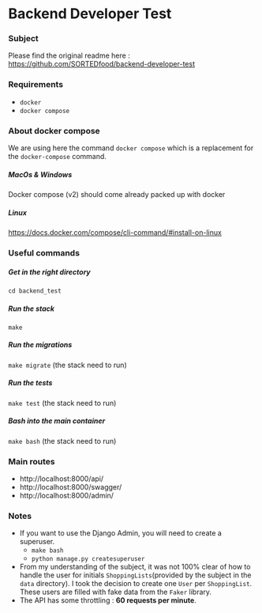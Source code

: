 # Backend Developer Test

### Subject
Please find the original readme here : https://github.com/SORTEDfood/backend-developer-test

### Requirements
- `docker`
- `docker compose`

### About docker compose

We are using here the command `docker compose` which is a replacement for the `docker-compose` command.

##### MacOs & Windows

Docker compose (v2) should come already packed up with docker

##### Linux

https://docs.docker.com/compose/cli-command/#install-on-linux

### Useful commands

##### Get in the right directory
`cd backend_test`

##### Run the stack
`make`

##### Run the migrations
`make migrate` (the stack need to run)

##### Run the tests
`make test`  (the stack need to run)

##### Bash into the main container
`make bash` (the stack need to run)

### Main routes

- http://localhost:8000/api/
- http://localhost:8000/swagger/
- http://localhost:8000/admin/

### Notes

- If you want to use the Django Admin, you will need to create a superuser.
  - `make bash`
  - `python manage.py createsuperuser`
- From my understanding of the subject, it was not 100% clear of how to handle the user for initials `ShoppingLists`(provided by the subject in the `data` directory). I took the decision to create one `User` per `ShoppingList`. These users are filled with fake data from the `Faker` library.
- The API has some throttling : **60 requests per minute**.

